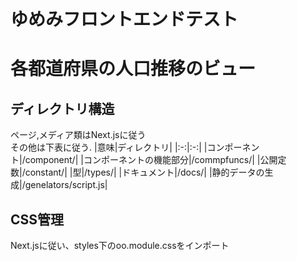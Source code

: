 # ゆめみフロントエンドテスト
# 各都道府県の人口推移のビュー
## ディレクトリ構造
ページ,メディア類はNext.jsに従う  
その他は下表に従う.
|意味|ディレクトリ|
|:-:|:-:|
|コンポーネント|/component/|
|コンポーネントの機能部分|/commpfuncs/|
|公開定数|/constant/|
|型|/types/|
|ドキュメント|/docs/|
|静的データの生成|/genelators/script.js|
## CSS管理
Next.jsに従い、styles下のoo.module.cssをインポート
